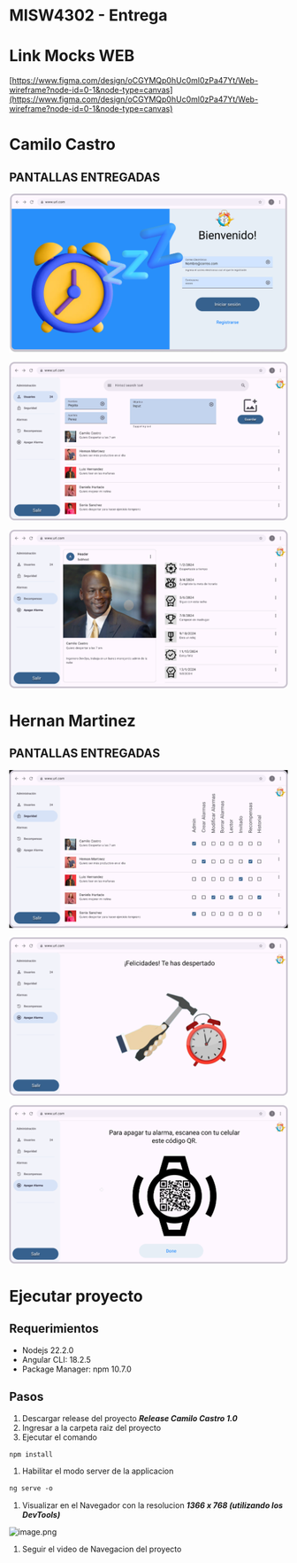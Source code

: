# MISW4302 - Entrega

# Link Mocks WEB

[https://www.figma.com/design/oCGYMQp0hUc0ml0zPa47Yt/Web-wireframe?node-id=0-1&node-type=canvas](https://www.figma.com/design/oCGYMQp0hUc0ml0zPa47Yt/Web-wireframe?node-id=0-1&node-type=canvas)

# Camilo Castro

## PANTALLAS ENTREGADAS

![image.png](readme-files/image.png)

![image.png](readme-files/image%201.png)

![image.png](readme-files/image%202.png)


# Hernan Martinez

## PANTALLAS ENTREGADAS


![image.png](readme-files/image%204.png)

![image.png](readme-files/image%205.png)

![image.png](readme-files/image%206.png)

# Ejecutar proyecto

## Requerimientos

- Nodejs 22.2.0
- Angular CLI: 18.2.5
- Package Manager: npm 10.7.0

## Pasos

1. Descargar release del proyecto ***Release Camilo Castro 1.0***
2. Ingresar a la carpeta raiz del proyecto
3. Ejecutar el comando

```ocaml
npm install
```

1. Habilitar el modo server de la applicacion 

```ocaml
ng serve -o
```

1. Visualizar en el Navegador con la resolucion ***1366 x 768 (utilizando los DevTools)***

![image.png](image%207.png)

1. Seguir el video de Navegacion del proyecto
